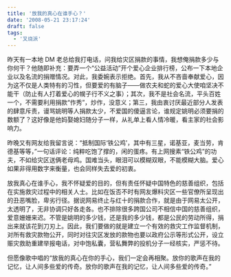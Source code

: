 ```yaml
---
title: '放我的真心在谁手心？'
date: '2008-05-21 23:17:24'
draft: false
tags:
  - '叉烧派'
---
```


昨天有一本地 DM 老总给我打电话，问我给灾区捐款的事情，我想俺捐款多少与你何干？他随即补充：要弄一个“公益活动”开个爱心企业排行榜，公布一下本地企业以及名流的捐赠情况。对此，我委婉表示拒绝。首先，我从不吝啬奉献爱心，因为这不仅是人类特有的习性，但要爱的有脑子——做农夫和蛇的爱心大使咱坚决不能干（防止有人打着爱心的幌子行不义之事）；其次，我不是社会名流，平头百姓一个，不需要利用捐款“作秀”，炒作，没意义；第三，我由衷讨厌最近部分人发表的肆意斥责，谩骂姚明等人捐款太少，不爱国的傻逼言论，谁规定姚明必须要捐的数额了？这好像是他妈娶媳妇随分子一样，从礼单上看人情冷暖，看主家的社会影响力。

昨晚又有网友给我留言说：“抵制国际‘铁公鸡’，其中有三星，诺基亚，麦当劳，肯德基等等，”一句话评论：纯粹吃饱了撑的，闲的蛋疼。有上网搜素“铁公鸡”的功夫，不如给灾区送俩老母鸡。国难当头，眼泪可以模糊双眼，不能模糊大脑。爱心如果非得用数字来衡量，也会同样失去爱的初衷。

放我真心在谁手心，我不怀疑爱的目的，但有责任怀疑中国特色的慈善组织，包括在实施救灾过程中的相关人士。比如在饭否不时有网友爆料灾区一些官僚所呈现出的丑恶嘴脸，卑劣行径。据说网易终止与红十的捐款合作，就是由于网易太公开，太透明了，无非协调只好各走各。也不排除很多跨国公司不相信中国的慈善组织，爱意姗姗来迟。不管是姚明的多少钱，还是我的多少钱，都是公民的劳动所得，捐出来就该花到刀刃上。因此，我们要做的就是建立一个有效的救灾工作监督机制，对所有救灾款物公开，同时对往灾区发放的款物也要以政府公示等形式公开，设立赈灾救助重建举报电话，对中饱私囊，营私舞弊的投机分子一经核实，严惩不待。

但愿像歌中唱的“放我的真心在你的手心，我们一定会再相聚。放你的歌声在我的记忆，让人间多些爱的传奇。放你的歌声在我的记忆，让人间多些爱的传奇。”
